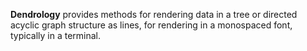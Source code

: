 __Dendrology__ provides methods for rendering data in a tree or directed acyclic graph
structure as lines, for rendering in a monospaced font, typically in a terminal.

